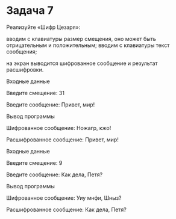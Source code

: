 # Задача 7
Реализуйте «Шифр Цезаря»:

вводим с клавиатуры размер смещения, оно может быть отрицательным и положительным;
вводим с клавиатуры текст сообщения;

на экран выводится шифрованное сообщение и результат расшифровки.

Входные данные

Введите смещение: 31

Введите сообщение: Привет, мир!

Вывод программы

Шифрованное сообщение: Ножагр, кжо!

Расшифрованное сообщение: Привет, мир!


Входные данные

Введите смещение: 9

Введите сообщение: Как дела, Петя?

Вывод программы

Шифрованное сообщение: Уиу мнфи, Шныз?

Расшифрованное сообщение: Как дела, Петя?